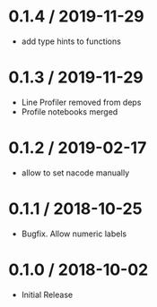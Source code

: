 # 0.1.4 / 2019-11-29

  * add type hints to functions

# 0.1.3 / 2019-11-29

  * Line Profiler removed from deps
  * Profile notebooks merged

# 0.1.2 / 2019-02-17

  * allow to set nacode manually

# 0.1.1 / 2018-10-25

  * Bugfix. Allow numeric labels

# 0.1.0 / 2018-10-02

  * Initial Release
